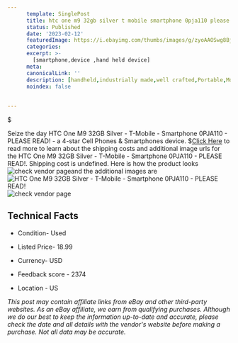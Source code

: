 ```yaml
---
      template: SinglePost
      title: htc one m9 32gb silver t mobile smartphone 0pja110 please read 
      status: Published
      date: '2023-02-12'
      featuredImage: https://i.ebayimg.com/thumbs/images/g/zyoAAOSwg8Bj4BE7/s-l225.jpg
      categories: 
      excerpt: >-
        [smartphone,device ,hand held device]
      meta:
      canonicalLink: ''
      description: [handheld,industrially made,well crafted,Portable,Mobile,Compact,Convenient,Lightweight,Maneuverable,Man-portable,Miniature,Carriable,Hand-held,Light,Holdable,Transportable,Mobile device,Pocket-sized,On-the-go,Wireless,Cordless,Compact size,Convenient size, smartphone,device ,hand held device]
      noindex: false
      
        
---
```

$

Seize the day HTC One M9 32GB Silver - T-Mobile - Smartphone 0PJA110 - PLEASE READ! - a 4-star Cell Phones & Smartphones device.
$[Click Here](https://www.ebay.com/itm/165924380463?hash=item26a1dd1f2f%3Ag%3AzyoAAOSwg8Bj4BE7&mkevt=1&mkcid=1&mkrid=711-53200-19255-0&campid=%253CePNCampaignId%253E&customid=%253CreferenceId%253E&toolid=10049) to read more to learn about the shipping costs and additional image urls for the HTC One M9 32GB Silver - T-Mobile - Smartphone 0PJA110 - PLEASE READ!. Shipping cost is undefined. Here is how the product looks ![check vendor page](https://i.ebayimg.com/thumbs/images/g/zyoAAOSwg8Bj4BE7/s-l225.jpg)and the additional images are![HTC One M9 32GB Silver - T-Mobile - Smartphone 0PJA110 - PLEASE READ!](https://i.ebayimg.com/images/g/zyoAAOSwg8Bj4BE7/s-l1600.jpg)![check vendor page](https://origin-galleryplus.ebayimg.com/ws/web/165924380463_2_0_1/225x225.jpg,https://origin-galleryplus.ebayimg.com/ws/web/165924380463_3_0_1/225x225.jpg,https://origin-galleryplus.ebayimg.com/ws/web/165924380463_4_0_1/225x225.jpg,https://origin-galleryplus.ebayimg.com/ws/web/165924380463_5_0_1/225x225.jpg,https://origin-galleryplus.ebayimg.com/ws/web/165924380463_6_0_1/225x225.jpg)



 ## Technical Facts 



     
      

 - Condition- Used 


      

 - Listed Price- 18.99 


      

 - Currency- USD 


      

 - Feedback score - 2374 


      

 - Location - US 


      
      

 *_This post may contain affiliate links from eBay and other third-party websites. As an eBay affiliate, we earn from qualifying purchases. Although we do our best to keep the information up-to-date and accurate, please check the date and all details with the vendor's website before making a purchase. Not all data may be accurate._*






